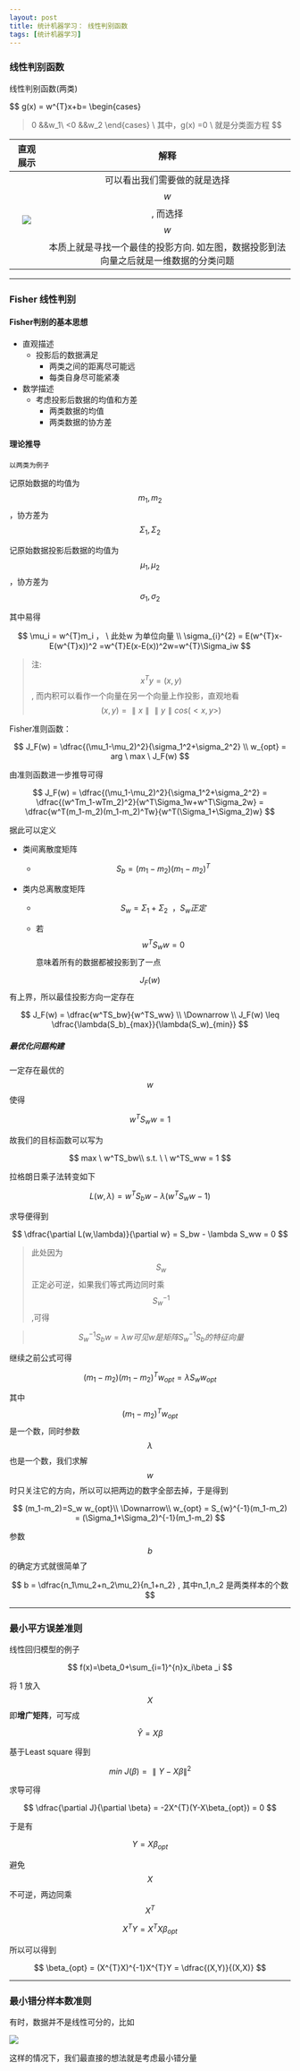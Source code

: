 ```yaml
---
layout: post
title: 统计机器学习： 线性判别函数
tags: [统计机器学习]
---
```




### 线性判别函数

线性判别函数(两类)


$$
g(x) = w^{T}x+b=
\begin{cases}
 >0 &&w_1\\
 <0 &&w_2
\end{cases}
\\
其中，g(x) =0 \ 就是分类面方程
$$


|                   直观展示                   |                    解释                    |
| :--------------------------------------: | :--------------------------------------: |
| ![](http://ww4.sinaimg.cn/large/801b780ajw1f8s30lggioj20uo0jiq4c.jpg) | 可以看出我们需要做的就是选择$$w$$, 而选择$$w$$本质上就是寻找一个最佳的投影方向. 如左图，数据投影到法向量之后就是一维数据的分类问题 |

----

### Fisher 线性判别

#### Fisher判别的基本思想

- 直观描述
  - 投影后的数据满足
    - 两类之间的距离尽可能远
    - 每类自身尽可能紧凑
- 数学描述
  - 考虑投影后数据的均值和方差
    - 两类数据的均值
    - 两类数据的协方差

#### 理论推导

`以两类为例子`

记原始数据的均值为$$m_1,m_2$$，协方差为$$\Sigma_1,\Sigma_2$$ 

记原始数据投影后数据的均值为$$\mu_1,\mu_2$$，协方差为$$\sigma_1,\sigma_2$$



其中易得


$$
\mu_i = w^{T}m_i   ， \ 此处w 为单位向量
\\
\sigma_{i}^{2} = E(w^{T}x-E(w^{T}x))^2 =w^{T}E(x-E(x))^2w=w^{T}\Sigma_iw
$$

> 注: $$x^{T}y = (x,y)$$ , 而内积可以看作一个向量在另一个向量上作投影，直观地看 $$(x,y) = \parallel x \parallel \parallel y \parallel cos(<x,y>)$$

Fisher准则函数：


$$
J_F(w) = \dfrac{(\mu_1-\mu_2)^2}{\sigma_1^2+\sigma_2^2}
\\
w_{opt} = arg \ max  \ J_F(w)
$$



由准则函数进一步推导可得


$$
J_F(w) = \dfrac{(\mu_1-\mu_2)^2}{\sigma_1^2+\sigma_2^2} = \dfrac{(w^Tm_1-wTm_2)^2}{w^T\Sigma_1w+w^T\Sigma_2w} = \dfrac{w^T(m_1-m_2)(m_1-m_2)^Tw}{w^T(\Sigma_1+\Sigma_2)w}
$$


据此可以定义

- 类间离散度矩阵

  - $$
    S_b = (m_1-m_2)(m_1-m_2)^T
    $$

- 类内总离散度矩阵

  - $$
    S_w=\Sigma_1+\Sigma_2 \ \ ，S_w正定
    $$

  - 若$$w^TS_ww=0$$意味着所有的数据都被投影到了一点






$$J_F(w)$$有上界，所以最佳投影方向一定存在


$$
J_F(w) = \dfrac{w^TS_bw}{w^TS_ww}
\\
\Downarrow
\\
J_F(w) \leq \dfrac{\lambda(S_b)_{max}}{\lambda(S_w)_{min}}
$$



##### 最优化问题构建



一定存在最优的$$w$$使得


$$
w^TS_ww=1
$$


故我们的目标函数可以写为


$$
max \ w^TS_bw\\
s.t. \ \ w^TS_ww = 1
$$


拉格朗日乘子法转变如下

$$
L(w,\lambda) = w^TS_bw- \lambda(w^TS_ww-1)
$$


求导便得到

$$
\dfrac{\partial L(w,\lambda)}{\partial w} = S_bw - \lambda S_ww = 0
$$



> 此处因为$$S_w$$正定必可逆，如果我们等式两边同时乘$$S_{w}^{-1}$$,可得


> $$
> S_{w}^{-1}S_bw=\lambda w 　可见w是矩阵S_{w}^{-1}S_b的特征向量
> $$
>



继续之前公式可得


$$
(m_1-m_2)(m_1-m_2)^{T}w _{opt}= \lambda S_w w_{opt}
$$


其中$$(m_1-m_2)^Tw_{opt}$$是一个数，同时参数$$\lambda$$也是一个数，我们求解$$w$$时只关注它的方向，所以可以把两边的数字全部去掉，于是得到


$$
(m_1-m_2)=S_w w_{opt}\\
\Downarrow\\
w_{opt} = S_{w}^{-1}(m_1-m_2) = (\Sigma_1+\Sigma_2)^{-1}(m_1-m_2)
$$



参数$$b$$的确定方式就很简单了


$$
b = \dfrac{n_1\mu_2+n_2\mu_2}{n_1+n_2} , 其中n_1,n_2 是两类样本的个数
$$

----

### 最小平方误差准则

线性回归模型的例子


$$
f(x)=\beta_0+\sum_{i=1}^{n}x_i\beta _i
$$

将 1 放入$$X$$ 即**增广矩阵**，可写成


$$
\hat{Y} =  X\beta
$$

基于Least square 得到


$$
min  \ J(\beta )= \parallel Y-X\beta \parallel^{2}
$$

求导可得


$$
\dfrac{\partial J}{\partial \beta} = -2X^{T}(Y-X\beta_{opt}) = 0
$$

于是有


$$
Y = X \beta_{opt}
$$

避免$$X$$不可逆，两边同乘$$X^{T}$$


$$
X^{T}Y=X^{T}X\beta_{opt}
$$

所以可以得到


$$
\beta_{opt} = (X^{T}X)^{-1}X^{T}Y = \dfrac{(X,Y)}{(X,X)}
$$

----

### 最小错分样本数准则

有时，数据并不是线性可分的，比如

![](http://ww2.sinaimg.cn/large/801b780ajw1f8s81lfzffj210u0j6dhr.jpg)

这样的情况下，我们最直接的想法就是考虑最小错分量

